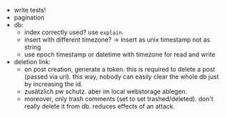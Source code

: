 
- write tests!
- pagination
- db:
    - index correctly used? use `explain`.
    - insert with different timezone? -> insert as unix timestamp not as string
    - use epoch timestamp or datetime with timezone for read and write
- deletion link: 
    - on post creation, generate a token. this is required to delete a post (passed via url). this way, nobody can easily clear the whole db just by increasing the id.
    - zusätzlich pw schutz. aber im local webstorage ablegen.
    - moreover, only trash comments (set to set trashed/deleted). don't really delete it from db. reduces effects of an attack.